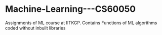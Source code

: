 # Machine-Learning---CS60050
Assignments of ML course at IITKGP. Contains Functions of ML algorithms coded without inbuilt libraries

